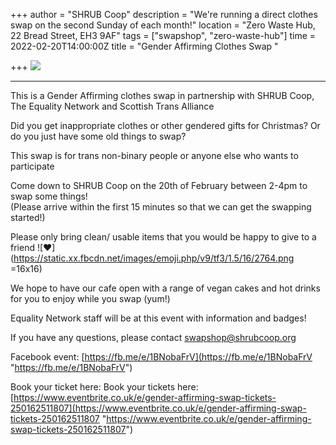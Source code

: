 +++
author = "SHRUB Coop"
description = "We're running a direct clothes swap on the second Sunday of each month!"
location = "Zero Waste Hub, 22 Bread Street, EH3 9AF"
tags = ["swapshop", "zero-waste-hub"]
time = 2022-02-20T14:00:00Z
title = "Gender Affirming Clothes Swap "

+++
![](https://res.cloudinary.com/shrub-co-op/image/upload/v1632823087/shrubcoop.org/media/Copy_of_IMG_7833_ptmzza.jpg)

***

This is a Gender Affirming clothes swap in partnership with SHRUB Coop, The Equality Network and Scottish Trans Alliance

Did you get inappropriate clothes or other gendered gifts for Christmas? Or do you just have some old things to swap?

This swap is for trans non-binary people or anyone else who wants to participate

Come down to SHRUB Coop on the 20th of February between 2-4pm to swap some things!  
(Please arrive within the first 15 minutes so that we can get the swapping started!)

Please only bring clean/ usable items that you would be happy to give to a friend ![❤](https://static.xx.fbcdn.net/images/emoji.php/v9/tf3/1.5/16/2764.png =16x16)

We hope to have our cafe open with a range of vegan cakes and hot drinks for you to enjoy while you swap (yum!)

Equality Network staff will be at this event with information and badges!

If you have any questions, please contact swapshop@shrubcoop.org

Facebook event: [https://fb.me/e/1BNobaFrV](https://fb.me/e/1BNobaFrV "https://fb.me/e/1BNobaFrV")

Book your ticket here: Book your tickets here: [https://www.eventbrite.co.uk/e/gender-affirming-swap-tickets-250162511807](https://www.eventbrite.co.uk/e/gender-affirming-swap-tickets-250162511807 "https://www.eventbrite.co.uk/e/gender-affirming-swap-tickets-250162511807")